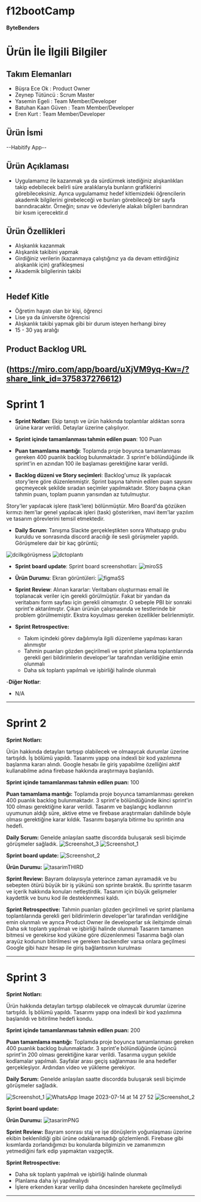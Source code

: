 # f12bootCamp

 **ByteBenders**

# Ürün İle İlgili Bilgiler

## Takım Elemanları

- Büşra Ece Ok : Product Owner
- Zeynep Tütüncü : Scrum Master
- Yasemin Egeli : Team Member/Developer
- Batuhan Kaan Güven : Team Member/Developer
- Eren Kurt : Team Member/Developer

## Ürün İsmi

--Habitify App--

## Ürün Açıklaması

- Uygulamamız ile kazanmak ya da sürdürmek istediğiniz alışkanlıkları takip edebilecek belirli süre aralıklarıyla bunların grafiklerini görebileceksiniz. Ayrıca uygulamamız hedef kitlemizdeki öğrencilerin akademik bilgilerini girebeleceği ve bunları görebileceği bir sayfa barındıracaktır. Örneğin; sınav ve ödevleriyle alakalı bilgileri barındıran bir kısım içerecektir.d

## Ürün Özellikleri

- Alışkanlık kazanmak
- Alışkanlık takibini yapmak
- Girdiğiniz verilerin (kazanmaya çalıştığınız ya da devam ettirdiğiniz alışkanlık için) grafikleşmesi
- Akademik bilgilerinin takibi
- 

## Hedef Kitle

- Öğretim hayatı olan bir kişi, öğrenci
- Lise ya da üniversite öğrencisi
- Alışkanlık takibi yapmak gibi bir durum isteyen herhangi birey
- 15 - 30 yaş aralığı


## Product Backlog URL

(https://miro.com/app/board/uXjVM9yq-Kw=/?share_link_id=375837276612)
---

# Sprint 1

- **Sprint Notları**: Ekip tanıştı ve ürün hakkında toplantılar aldıktan sonra ürüne karar verildi. Detaylar üzerine çalışılıyor.

- **Sprint içinde tamamlanması tahmin edilen puan**: 100 Puan

- **Puan tamamlama mantığı**: Toplamda proje boyunca tamamlanması gereken 400 puanlık backlog bulunmaktadır. 3 sprint'e bölündüğünde ilk sprint'in en azından 100 ile başlaması gerektiğine karar verildi.

- **Backlog düzeni ve Story seçimleri**: Backlog'umuz ilk yapılacak story'lere göre düzenlenmiştir. Sprint başına tahmin edilen puan sayısını geçmeyecek şekilde sıradan seçimler yapılmaktadır. Story başına çıkan tahmin puanı, toplam puanın yarısından az tutulmuştur. 

Story'ler yapılacak işlere (task'lere) bölünmüştür. Miro Board'da gözüken kırmızı item'lar genel yapılacak işleri (task) gösterirken, mavi item'lar yazılım ve tasarım görevlerini temsil etmektedir.

- **Daily Scrum**: Tanışma Slackte gerçekleştikten sonra Whatsapp grubu kuruldu ve sonrasında discord aracılığı ile sesli görüşmeler yapıldı. Görüşmelere dair bir kaç görüntü;

![dcilkgörüşmess](https://github.com/bbece/f12bootCamp/assets/76443131/ffcb3c2f-6810-4192-b133-b4278e4f0172)
![dctoplantı](https://github.com/bbece/f12bootCamp/assets/76443131/e380ea8f-74c0-423a-8c5f-4d24ccea1071)

- **Sprint board update**: Sprint board screenshotları: 
![miroSS](https://github.com/bbece/f12bootCamp/assets/76443131/bd0fc895-777f-477e-8bdf-68a1ed13f0e6)

- **Ürün Durumu**: Ekran görüntüleri:
![figmaSS](https://github.com/bbece/f12bootCamp/assets/76443131/337958ae-b27c-40f8-b61a-518b6bccfe8e)

- **Sprint Review**: 
Alınan kararlar: Veritabanı oluşturması email ile toplanacak veriler için gerekli görülmüştür. Fakat bir yandan da veritabanı form sayfası için gerekli olmamıştır. O sebeple PBI bir sonraki sprint'e aktarılmıştır. Çıkan ürünün çalışmasında ve testlerinde bir problem görülmemiştir. Ekstra koyulması gereken özellikler belirlenmiştir.

- **Sprint Retrospective:**
  - Takım içindeki görev dağılımıyla ilgili düzenleme yapılması kararı alınmıştır
  - Tahmin puanları gözden geçirilmeli ve sprint planlama toplantılarında gerekli geri bildirimlerin developer'lar tarafından verildiğine emin olunmalı
  - Daha sık toplantı yapılmalı ve işbirliği halinde olunmalı 


-**Diğer Notlar**:
- N/A

---

# Sprint 2

**Sprint Notları:**

Ürün hakkında detayları tartışıp olabilecek ve olmaaycak durumlar üzerine tartışıldı. İş bölümü yapıldı. Tasarımı yapıp ona indexli bir kod yazılımına başlanma kararı alındı. Google hesabı ile giriş yapabilme özelliğini aktif kullanabilme adına firebase hakkında araştırmaya başlanıldı. 

**Sprint içinde tamamlanması tahmin edilen puan:**  100

**Puan tamamlama mantığı:** Toplamda proje boyunca tamamlanması gereken 400 puanlık backlog bulunmaktadır. 3 sprint'e bölündüğünde ikinci sprint'in 100 olması gerektiğine karar verildi. Tasarım ve başlangıç kodlarının uyumunun aldığı süre, aktive etme ve firebase araştırmaları dahilinde böyle olması gerektiğine karar kıldık. Tasarımı başarıyla bitirme bu sprintin ana hedefi.

**Daily Scrum:** Genelde anlaşılan saatte discordda buluşarak sesli biçimde görüşmeler sağladık.
![Screenshot_3](https://github.com/bbece/f12bootCamp/assets/76443131/3c542d11-227f-464b-a951-0f59850e24ae)
![Screenshot_1](https://github.com/bbece/f12bootCamp/assets/76443131/4710fb74-2c0e-45a3-81ab-77663b5c49bc)


**Sprint board update:**
![Screenshot_2](https://github.com/bbece/f12bootCamp/assets/76443131/339e39ee-8986-4c98-b645-08c072838d38)


**Ürün Durumu:**
![tasarimTHIRD](https://github.com/bbece/f12bootCamp/assets/76443131/a61def4c-358b-4eb9-a10f-b642349e9d06)

**Sprint Review:** Bayram dolayısıyla yeterince zaman ayıramadık ve bu sebepten ötürü büyük bir iş yükünü son sprinte bıraktık. Bu sprintte tasarım ve içerik hakkında konuları netleştirdik. Tasarım için büyük gelişmeler kaydettik ve bunu kod ile desteklenmesi kaldı.

**Sprint Retrospective:**
  Tahmin puanları gözden geçirilmeli ve sprint planlama toplantılarında gerekli geri bildirimlerin developer'lar tarafından verildiğine emin olunmalı ve ayrıca Product Owner ile developerlar sık ileitşimde olmalı
  Daha sık toplantı yapılmalı ve işbirliği halinde olunmalı
  Tasarım tamamen bitmesi ve gerekirse kod yüküne göre düzenlenmesi
  Tasarıma bağlı olan arayüz kodunun bitirilmesi ve gereken backendler varsa onlara geçilmesi
  Google gibi hazır hesap ile giriş bağlantısının kurulması


---

# Sprint 3

**Sprint Notları:**

Ürün hakkında detayları tartışıp olabilecek ve olmaycak durumlar üzerine tartışıldı. İş bölümü yapıldı. Tasarımı yapıp ona indexli bir kod yazılımına başlanıldı ve bitirilme hedefi kondu.

**Sprint içinde tamamlanması tahmin edilen puan:**  200

**Puan tamamlama mantığı:** Toplamda proje boyunca tamamlanması gereken 400 puanlık backlog bulunmaktadır. 3 sprint'e bölündüğünde üçüncü sprint'in 200 olması gerektiğine karar verildi. Tasarıma uygun şekilde kodlamalar yapılmalı. Sayfalar arası geçiş sağlanması ile ana hedefler gerçekleşiyor. Ardından video ve yükleme gerekiyor.

**Daily Scrum:** Genelde anlaşılan saatte discordda buluşarak sesli biçimde görüşmeler sağladık.

![Screenshot_1](https://github.com/bbece/f12bootCamp/assets/76443131/eec611f2-9829-4317-880c-4a042924704f)
![WhatsApp Image 2023-07-14 at 14 27 52](https://github.com/bbece/f12bootCamp/assets/76443131/f6589117-fad0-46a5-9a5d-00576a5377ed)
![Screenshot_2](https://github.com/bbece/f12bootCamp/assets/76443131/100aaa0c-1330-4eab-abd6-892955b2ab71)


**Sprint board update:**


**Ürün Durumu:**
![tasarimPNG](https://github.com/bbece/f12bootCamp/assets/76443131/07fd7844-d155-4c2c-a6b4-87f15f2bac86)

**Sprint Review:** Bayram sonrası staj ve işe dönüşlerin yoğunlaşması üzerine ekibin beklenildiği gibi ürüne odaklanamadığı gözlemlendi. Firebase gibi kısımlarda zorlandığımızı bu konularda bilgimizin ve zamanımızın yetmediğini fark edip yapmaktan vazgeçtik. 

**Sprint Retrospective:**
-  Daha sık toplantı yapılmalı ve işbirliği halinde olunmalı
-  Planlama daha iyi yapılmalıydı
-  İşlere erkenden karar verilip daha öncesinden harekete geçilmeliydi
  

---
